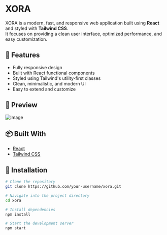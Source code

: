 # XORA

XORA is a modern, fast, and responsive web application built using **React** and styled with **Tailwind CSS**.  
It focuses on providing a clean user interface, optimized performance, and easy customization.

## 🚀 Features

- Fully responsive design
- Built with React functional components
- Styled using Tailwind's utility-first classes
- Clean, minimalistic, and modern UI
- Easy to extend and customize

## 📸 Preview
![image](https://github.com/user-attachments/assets/c6a0cfb3-947f-4600-9c17-bcccdb550d72)



## 📦 Built With

- [React](https://reactjs.org/)
- [Tailwind CSS](https://tailwindcss.com/)

## 📄 Installation

```bash
# Clone the repository
git clone https://github.com/your-username/xora.git

# Navigate into the project directory
cd xora

# Install dependencies
npm install

# Start the development server
npm start
